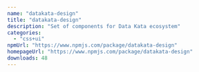 ```yaml
---
name: "datakata-design"
title: "datakata-design"
description: "Set of components for Data Kata ecosystem"
categories:
  - "css+ui"
npmUrl: "https://www.npmjs.com/package/datakata-design"
homepageUrl: "https://www.npmjs.com/package/datakata-design"
downloads: 48
---
```

